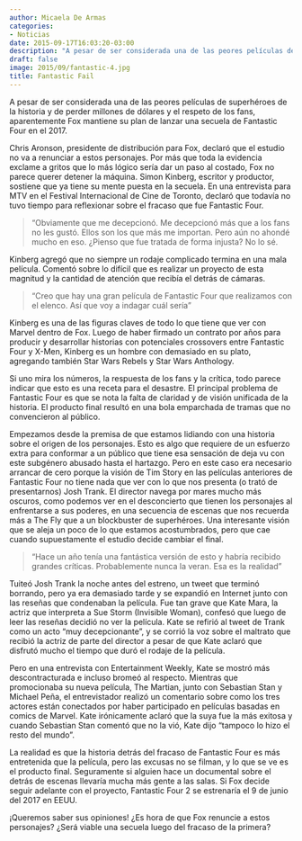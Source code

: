 ```yaml
---
author: Micaela De Armas
categories:
- Noticias
date: 2015-09-17T16:03:20-03:00
description: "A pesar de ser considerada una de las peores películas de superhéroes de la historia y de perder millones de dólares y el respeto de los fans, aparentemente Fox mantiene su plan de lanzar una secuela de Fantastic Four en el 2017."
draft: false
image: 2015/09/fantastic-4.jpg
title: Fantastic Fail
---
```




A pesar de ser considerada una de las peores películas de superhéroes de la historia y de perder millones de dólares y el respeto de los fans, aparentemente Fox mantiene su plan de lanzar una secuela de Fantastic Four en el 2017.

Chris Aronson, presidente de distribución para Fox, declaró que el estudio no va a renunciar a estos personajes. Por más que toda la evidencia exclame a gritos que lo más lógico sería dar un paso al costado, Fox no parece querer detener la máquina. Simon Kinberg, escritor y productor, sostiene que ya tiene su mente puesta en la secuela. En una entrevista para MTV en el Festival Internacional de Cine de Toronto, declaró que todavía no tuvo tiempo para reflexionar sobre el fracaso que fue Fantastic Four.

> “Obviamente que me decepcionó. Me decepcionó más que a los fans no les gustó. Ellos son los que más me importan. Pero aún no ahondé mucho en eso. ¿Pienso que fue tratada de forma injusta? No lo sé.

Kinberg agregó que no siempre un rodaje complicado termina en una mala película. Comentó sobre lo difícil que es realizar un proyecto de esta magnitud y la cantidad de atención que recibía el detrás de cámaras.

> “Creo que hay una gran película de Fantastic Four que realizamos con el elenco. Así que voy a indagar cuál sería”

Kinberg es una de las figuras claves de todo lo que tiene que ver con Marvel dentro de Fox. Luego de haber firmado un contrato por años para producir y desarrollar historias con potenciales crossovers entre Fantastic Four y X-Men, Kinberg es un hombre con demasiado en su plato, agregando también Star Wars Rebels y Star Wars Anthology.

Si uno mira los números, la respuesta de los fans y la crítica, todo parece indicar que esto es una receta para el desastre. El principal problema de Fantastic Four es que se nota la falta de claridad y de visión unificada de la historia. El producto final resultó en una bola emparchada de tramas que no convencieron al público.

Empezamos desde la premisa de que estamos lidiando con una historia sobre el origen de los personajes. Esto es algo que requiere de un esfuerzo extra para conformar a un público que tiene esa sensación de deja vu con este subgénero abusado hasta el hartazgo. Pero en este caso era necesario arrancar de cero porque la visión de Tim Story en las películas anteriores de Fantastic Four no tiene nada que ver con lo que nos presenta (o trató de presentarnos) Josh Trank.
El director navega por mares mucho más oscuros, como podemos ver en el desconcierto que tienen los personajes al enfrentarse a sus poderes, en una secuencia de escenas que nos recuerda más a The Fly que a un blockbuster de superhéroes. Una interesante visión que se aleja un poco de lo que estamos acostumbrados, pero que cae cuando supuestamente el estudio decide cambiar el final.

> “Hace un año tenía una fantástica versión de esto y habría recibido grandes críticas. Probablemente nunca la veran. Esa es la realidad”

Tuiteó Josh Trank la noche antes del estreno, un tweet que terminó borrando, pero ya era demasiado tarde y se expandió en Internet junto con las reseñas que condenaban la película. Fue tan grave que Kate Mara, la actriz que interpreta a Sue Storm (Invisible Woman), confesó que luego de leer las reseñas decidió no ver la película. Kate se refirió al tweet de Trank como un acto “muy decepcionante”, y se corrió la voz sobre el maltrato que recibió la actriz de parte del director a pesar de que Kate aclaró que disfrutó mucho el tiempo que duró el rodaje de la película.

Pero en una entrevista con Entertainment Weekly, Kate se mostró más descontracturada e incluso bromeó al respecto. Mientras que promocionaba su nueva película, The Martian, junto con Sebastian Stan y Michael Peña, el entrevistador realizó un comentario sobre como los tres actores están conectados por haber participado en películas basadas en comics de Marvel. Kate irónicamente aclaró que la suya fue la más exitosa y cuando Sebastian Stan comentó que no la vió, Kate dijo “tampoco lo hizo el resto del mundo”.

La realidad es que la historia detrás del fracaso de Fantastic Four es más entretenida que la película, pero las excusas no se filman, y lo que se ve es el producto final. Seguramente si alguien hace un documental sobre el detrás de escenas llevaría mucha más gente a las salas. Si Fox decide seguir adelante con el proyecto, Fantastic Four 2 se estrenaría el 9 de junio del 2017 en EEUU.

¡Queremos saber sus opiniones! ¿Es hora de que Fox renuncie a estos personajes? ¿Será viable una secuela luego del fracaso de la primera?
